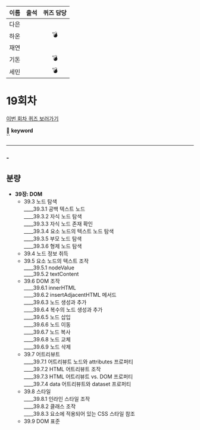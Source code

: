 |이름|출석|퀴즈 담당|
|:--:|:--:|:--:|
|다은|||
|하온||💣|
|재연|||
|기돈||💣|
|세민||💣|

# 19회차
<a href="https://github.com/ooheunda/how-to-enjoy/issues/19">이번 회차 퀴즈 보러가기</a>  

📌 **keyword**  
    **``**

<hr> 

### - 
  

## 분량

- **39장: DOM**
  - 39.3 노드 탐색  
    ____39.3.1 공백 텍스트 노드  
    ____39.3.2 자식 노드 탐색  
    ____39.3.3 자식 노드 존재 확인  
    ____39.3.4 요소 노드의 텍스트 노드 탐색  
    ____39.3.5 부모 노드 탐색  
    ____39.3.6 형제 노드 탐색  
  - 39.4 노드 정보 취득  
  - 39.5 요소 노드의 텍스트 조작  
    ____39.5.1 nodeValue  
    ____39.5.2 textContent  
  - 39.6 DOM 조작  
    ____39.6.1 innerHTML  
    ____39.6.2 insertAdjacentHTML 메서드  
    ____39.6.3 노드 생성과 추가  
    ____39.6.4 복수의 노드 생성과 추가  
    ____39.6.5 노드 삽입  
    ____39.6.6 노드 이동  
    ____39.6.7 노드 복사  
    ____39.6.8 노드 교체  
    ____39.6.9 노드 삭제  
  - 39.7 어트리뷰트  
    ____39.7.1 어트리뷰트 노드와 attributes 프로퍼티  
    ____39.7.2 HTML 어트리뷰트 조작  
    ____39.7.3 HTML 어트리뷰트 vs. DOM 프로퍼티  
    ____39.7.4 data 어트리뷰트와 dataset 프로퍼티  
  - 39.8 스타일  
    ____39.8.1 인라인 스타일 조작  
    ____39.8.2 클래스 조작  
    ____39.8.3 요소에 적용되어 있는 CSS 스타일 참조  
  - 39.9 DOM 표준 
